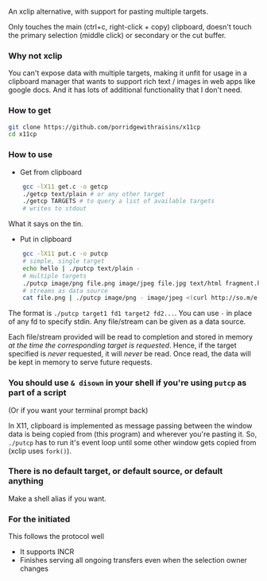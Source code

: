 An xclip alternative, with support for pasting multiple targets.

Only touches the main (ctrl+c, right-click + copy) clipboard, doesn't touch the primary selection (middle click) or secondary or the cut buffer.

### Why not xclip

You can't expose data with multiple targets, making it unfit for usage in a clipboard manager that wants to support rich text / images in web apps like google docs. And it has lots of additional functionality that I don't need.

### How to get
```bash
git clone https://github.com/porridgewithraisins/x11cp
cd x11cp
```

### How to use

- Get from clipboard

```bash
    gcc -lX11 get.c -o getcp
    ./getcp text/plain # or any other target
    ./getcp TARGETS # to query a list of available targets
    # writes to stdout
```

What it says on the tin.

- Put in clipboard

```bash
    gcc -lX11 put.c -o putcp
    # simple, single target
    echo hello | ./putcp text/plain -
    # multiple targets
    ./putcp image/png file.png image/jpeg file.jpg text/html fragment.html
    # streams as data source
    cat file.png | ./putcp image/png - image/jpeg <(curl http://so.m/e.jpg) - text/html <(cat file.html | awk ... | grep ... | cut ...)
```

The format is
`./putcp target1 fd1 target2 fd2...`. You can use `-` in place of any fd to specify stdin. Any file/stream can be given as a data source.

Each file/stream provided will be read to completion and stored in memory _at the time the corresponding target is requested_. Hence, if the target specified is _never_ requested, it will _never_ be read. Once read, the data will be kept in memory to serve future requests.

### You should use `& disown` in your shell if you're using `putcp` as part of a script
(Or if you want your terminal prompt back)

In X11, clipboard is implemented as message passing between the window data is being copied from (this program) and wherever you're pasting it. So, `./putcp` has to run it's event loop until some other window gets copied from (xclip uses `fork()`).

### There is no default target, or default source, or default anything

Make a shell alias if you want.

### For the initiated

This follows the protocol well
 - It supports INCR
 - Finishes serving all ongoing transfers even when the selection owner changes
